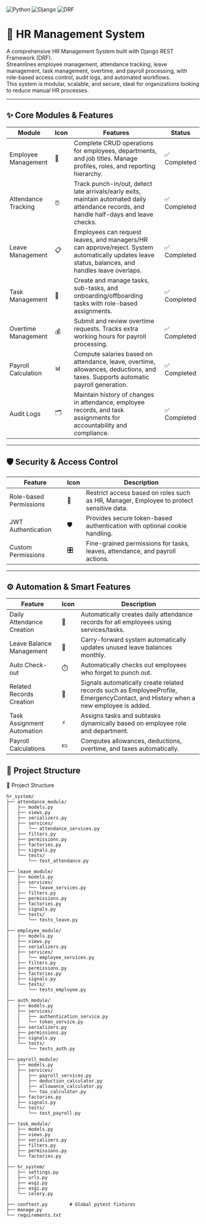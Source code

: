 ![Python](https://img.shields.io/badge/Python-3.11-blue)
![Django](https://img.shields.io/badge/Django-5.2-green)
![DRF](https://img.shields.io/badge/DRF-3.16-orange)

# 🏢 HR Management System


A comprehensive HR Management System built with Django REST Framework (DRF).  
Streamlines employee management, attendance tracking, leave management, task management, overtime, and payroll processing, with role-based access control, audit logs, and automated workflows.  
This system is modular, scalable, and secure, ideal for organizations looking to reduce manual HR processes.

---

## ✨ Core Modules & Features

| Module               | Icon | Features                                                                                       | Status         |
|---------------------|------|-------------------------------------------------------------------------------------------------|----------------|
| Employee Management  | 👥   | Complete CRUD operations for employees, departments, and job titles. Manage profiles, roles, and reporting hierarchy. | ✅ Completed   |
| Attendance Tracking  | ⏰   | Track punch-in/out, detect late arrivals/early exits, maintain automated daily attendance records, and handle half-days and leave checks. | ✅ Completed   |
| Leave Management     | 📋   | Employees can request leaves, and managers/HR can approve/reject. System automatically updates leave status, balances, and handles leave overlaps. | ✅ Completed   |
| Task Management      | 📝   | Create and manage tasks, sub-tasks, and onboarding/offboarding tasks with role-based assignments. | ✅ Completed   |
| Overtime Management  | 💰   | Submit and review overtime requests. Tracks extra working hours for payroll processing. | ✅ Completed   |
| Payroll Calculation  | 📊   | Compute salaries based on attendance, leave, overtime, allowances, deductions, and taxes. Supports automatic payroll generation. | ✅ Completed   |
| Audit Logs           | 🗂️   | Maintain history of changes in attendance, employee records, and task assignments for accountability and compliance. | ✅ Completed   |

---

## 🛡️ Security & Access Control

| Feature                | Icon  | Description                                                                                     |
|-----------------------|-------|-------------------------------------------------------------------------------------------------|
| Role-based Permissions | 🔐    | Restrict access based on roles such as HR, Manager, Employee to protect sensitive data. |
| JWT Authentication     | 🛡️    | Provides secure token-based authentication with optional cookie handling. |
| Custom Permissions     | 🎛️    | Fine-grained permissions for tasks, leaves, attendance, and payroll actions. |

---

## ⚙️ Automation & Smart Features

| Feature                     | Icon | Description                                                                                   |
|-----------------------------|------|-----------------------------------------------------------------------------------------------|
| Daily Attendance Creation    | 📅   | Automatically creates daily attendance records for all employees using services/tasks. |
| Leave Balance Management     | 🔄   | Carry-forward system automatically updates unused leave balances monthly. |
| Auto Check-out               | ⏱️   | Automatically checks out employees who forget to punch out. |
| Related Records Creation     | 🤖   | Signals automatically create related records such as EmployeeProfile, EmergencyContact, and History when a new employee is added. |
| Task Assignment Automation   | ⚡   | Assigns tasks and subtasks dynamically based on employee role and department. |
| Payroll Calculations         | 💵   | Computes allowances, deductions, overtime, and taxes automatically. |


## 📂 Project Structure




📂 Project Structure
```
hr_system/
├── attendance_module/
│   ├── models.py
│   ├── views.py
│   ├── serializers.py
│   ├── services/
│   │   └── attendance_services.py
│   ├── filters.py
│   ├── permissions.py
│   ├── factories.py
│   ├── signals.py
│   └── tests/
│       └── test_attendance.py
│
├── leave_module/
│   ├── models.py
│   ├── services/
│   │   └── leave_services.py
│   ├── filters.py
│   ├── permissions.py
│   ├── factories.py
│   ├── signals.py
│   └── tests/
│       └── tests_leave.py
│
├── employee_module/
│   ├── models.py
│   ├── views.py
│   ├── serializers.py
│   ├── services/
│   │   └── employee_services.py
│   ├── filters.py
│   ├── permissions.py
│   ├── factories.py
│   ├── signals.py
│   └── tests/
│       └── tests_employee.py
│
├── auth_module/
│   ├── models.py
│   ├── services/
│   │   ├── authentication_service.py
│   │   └── token_service.py
│   ├── serializers.py
│   ├── permissions.py
│   ├── signals.py
│   └── tests/
│       └── tests_auth.py
│
├── payroll_module/
│   ├── models.py
│   ├── services/
│   │   ├── payroll_services.py
│   │   ├── deduction_calculator.py
│   │   ├── allowance_calculator.py
│   │   └── tax_calculator.py
│   ├── factories.py
│   ├── signals.py
│   └── tests/
│       └── test_payroll.py
│
├── task_module/
│   ├── models.py
│   ├── views.py
│   ├── serializers.py
│   ├── filters.py
│   ├── permissions.py
│   └── factories.py
│
├── hr_system/
│   ├── settings.py
│   ├── urls.py
│   ├── wsgi.py
│   ├── asgi.py
│   └── celery.py
│
├── conftest.py        # Global pytest fixtures
├── manage.py
└── requirements.txt


```
